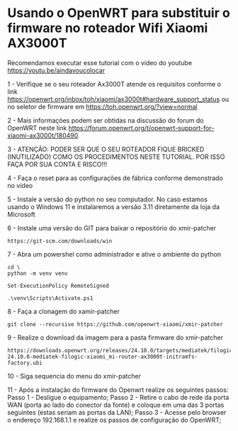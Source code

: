 # Usando o OpenWRT para substituir o firmware no roteador Wifi Xiaomi AX3000T #

Recomendamos executar esse tutorial com o vídeo do youtube https://youtu.be/aindavoucolocar

1 - Verifique se o seu roteador Ax3000T atende os requisitos conforme o link https://openwrt.org/inbox/toh/xiaomi/ax3000t#hardware_support_status ou no seletor de firmware em https://toh.openwrt.org/?view=normal

2 - Mais informações podem ser obtidas na discussão do forum do OpenWRT neste link https://forum.openwrt.org/t/openwrt-support-for-xiaomi-ax3000t/180490

3 - ATENÇÃO: PODER SER QUE O SEU ROTEADOR FIQUE BRICKED (INUTILIZADO) COMO OS PROCEDIMENTOS NESTE TUTORIAL. POR ISSO FAÇA POR SUA CONTA E RISCO!!!

4 - Faça o reset para as configurações de fábrica conforme demonstrado no vídeo

5 - Instale a versão do python no seu computador. No caso estamos usando o Windows 11 e instalaremos a versão 3.11 diretamente da loja da Microsoft

6 - Instale uma versão do GIT para baixar o repositório do xmir-patcher
```
https://git-scm.com/downloads/win
```
7 - Abra um powershel como administrador e ative o ambiente do python 
```
cd \
python -m venv venv
```
```
Set-ExecutionPolicy RemoteSigned
```
```
.\venv\Scripts\Activate.ps1
```

8 - Faça a clonagem do xamir-patcher
```
git clone --recursive https://github.com/openwrt-xiaomi/xmir-patcher
```
9 - Realize o download da imagem para a pasta firmware do xmir-patcher
```
https://downloads.openwrt.org/releases/24.10.0/targets/mediatek/filogic/openwrt-24.10.0-mediatek-filogic-xiaomi_mi-router-ax3000t-initramfs-factory.ubi
```
10 - Siga sequencia do menu do xmir-patcher

11 - Após a instalação do firmware do Openwrt realize os seguintes passos:
Passo 1 - Desligue o equipamento;
Passo 2 - Retire o cabo de rede da porta WAN (porta ao lado do conector da fonte) e coloque em uma das 3 portas seguintes (estas seriam as portas da LAN);
Passo 3 - Acesse pelo browser o endereço 192.168.1.1 e realize os passos de configuração do OpenWRT;

